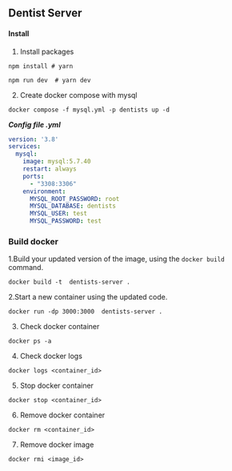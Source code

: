 ## Dentist Server
#### Install
1. Install packages 
```shell
npm install # yarn
```
```shell
npm run dev  # yarn dev
```
2. Create docker compose with mysql
```shell
docker compose -f mysql.yml -p dentists up -d
```
***Config file .yml***
```yml
version: '3.8'
services: 
  mysql:
    image: mysql:5.7.40 
    restart: always
    ports:
      - "3308:3306"
    environment:
      MYSQL_ROOT_PASSWORD: root
      MYSQL_DATABASE: dentists
      MYSQL_USER: test
      MYSQL_PASSWORD: test
```

### Build docker


1.Build your updated version of the image, using the `docker build` command.

```shell
docker build -t  dentists-server .
```

2.Start a new container using the updated code.

```shell
docker run -dp 3000:3000  dentists-server .
```
3. Check docker container
```shell
docker ps -a
```
4. Check docker logs
```shell
docker logs <container_id>
```
5. Stop docker container
```shell
docker stop <container_id>
```
6. Remove docker container
```shell
docker rm <container_id>
```
7. Remove docker image
```shell
docker rmi <image_id>
```